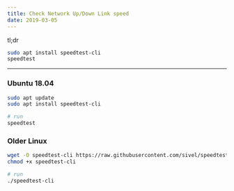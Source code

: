 ```yaml
---
title: Check Network Up/Down Link speed
date: 2019-03-05
---
```


tl;dr

```bash
sudo apt install speedtest-cli
speedtest
```

---

### Ubuntu 18.04

```bash
sudo apt update
sudo apt install speedtest-cli

# run
speedtest
```

### Older Linux
```bash
wget -O speedtest-cli https://raw.githubusercontent.com/sivel/speedtest-cli/master/speedtest.py --no-check-certificate
chmod +x speedtest-cli

# run
./speedtest-cli
```